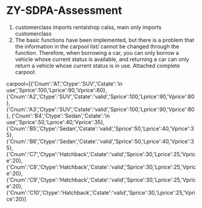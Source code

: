 # ZY-SDPA-Assessment
1. customerclass imports rentalshop calss, main only imports customerclass
2. The basic functions have been implemented, but there is a problem that the information in the carpool list/<bn> 
    cannot be changed through the function. Therefore, when borrowing a car, you can only borrow a vehicle whose 
    current status is available, and returning a car can only return a vehicle whose current status is in use. 
    Attached complete carpool:
    
 carpool=[{'Cnum':'A1','Ctype':'SUV','Cstate':'in use','Sprice':100,'Lprice':90,'Vprice':80},
         {'Cnum':'A2','Ctype':'SUV','Cstate':'valid','Sprice':100,'Lprice':90,'Vprice':80},
         {'Cnum':'A3','Ctype':'SUV','Cstate':'valid','Sprice':100,'Lprice':90,'Vprice':80},
         {'Cnum':'B4','Ctype':'Sedan','Cstate':'in use','Sprice':50,'Lprice':40,'Vprice':35},
         {'Cnum':'B5','Ctype':'Sedan','Cstate':'valid','Sprice':50,'Lprice':40,'Vprice':35},
         {'Cnum':'B6','Ctype':'Sedan','Cstate':'valid','Sprice':50,'Lprice':40,'Vprice':35},
         {'Cnum':'C7','Ctype':'Hatchback','Cstate':'valid','Sprice':30,'Lprice':25,'Vprice':20},
         {'Cnum':'C8','Ctype':'Hatchback','Cstate':'valid','Sprice':30,'Lprice':25,'Vprice':20},
         {'Cnum':'C9','Ctype':'Hatchback','Cstate':'valid','Sprice':30,'Lprice':25,'Vprice':20},
         {'Cnum':'C10','Ctype':'Hatchback','Cstate':'valid','Sprice':30,'Lprice':25,'Vprice':20}]
